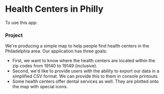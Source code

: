 # Health Centers in Philly
To use this app:

### Project
We're producing a simple map to help people find health centers in the Philadelphia area. Our application has three goals:
* First, we want to know where the health centers are located within the zip codes from 19140 to 19149 (inclusive).
* Second, we'd like to provide users with the ability to export our data in a simplified CSV format. We can provide this to them in console printouts.
* Some health centers offer dental services as well. They are plotted onto the map with special icons.
